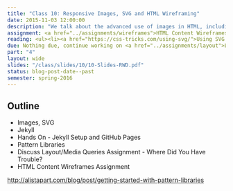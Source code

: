 ```yaml
---
title: "Class 10: Responsive Images, SVG and HTML Wireframing"
date: 2015-11-03 12:00:00
description: "We talk about the advanced use of images in HTML, including responsive images and SVG.  We'll lightly touch on CSS animations.  We'll also talk about wireframing templates with HTML and work on your next project assignment in class."
assignment: <a href="../assignments/wireframes">HTML Content Wireframes</a>
reading: <ul><li><a href="https://css-tricks.com/using-svg/">Using SVG by Chris Coyier</a></li><li><a href="http://www.smashingmagazine.com/2014/05/responsive-images-done-right-guide-picture-srcset/">Responsive Images Done Right by Eric Portis</a></li><li><a href="http://alistapart.com/article/mo-pixels-mo-problems">Mo' Pixels Mo' Problems</a></li><li><a href="http://bradfrost.com/blog/post/html-wireframes/">HTML Wireframes by Brad Frost</a></li></ul>
due: Nothing due, continue working on <a href="../assignments/layout">Layout/Media Queries</a>
part: "4"
layout: wide
slides: "/class/slides/10/10-Slides-RWD.pdf"
status: blog-post-date--past
semester: spring-2016
---
```


## Outline

* Images, SVG
* Jekyll
* Hands On - Jekyll Setup and GitHub Pages
* Pattern Libraries
* Discuss Layout/Media Queries Assignment - Where Did You Have Trouble?
* HTML Content Wireframes Assignment

http://alistapart.com/blog/post/getting-started-with-pattern-libraries